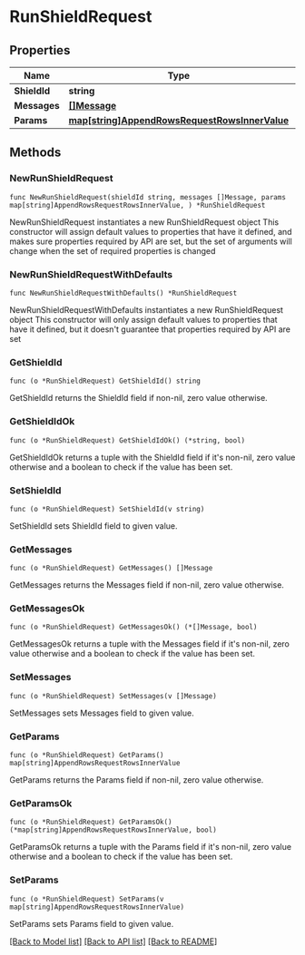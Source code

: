 # RunShieldRequest

## Properties

Name | Type | Description | Notes
------------ | ------------- | ------------- | -------------
**ShieldId** | **string** |  | 
**Messages** | [**[]Message**](Message.md) |  | 
**Params** | [**map[string]AppendRowsRequestRowsInnerValue**](AppendRowsRequestRowsInnerValue.md) |  | 

## Methods

### NewRunShieldRequest

`func NewRunShieldRequest(shieldId string, messages []Message, params map[string]AppendRowsRequestRowsInnerValue, ) *RunShieldRequest`

NewRunShieldRequest instantiates a new RunShieldRequest object
This constructor will assign default values to properties that have it defined,
and makes sure properties required by API are set, but the set of arguments
will change when the set of required properties is changed

### NewRunShieldRequestWithDefaults

`func NewRunShieldRequestWithDefaults() *RunShieldRequest`

NewRunShieldRequestWithDefaults instantiates a new RunShieldRequest object
This constructor will only assign default values to properties that have it defined,
but it doesn't guarantee that properties required by API are set

### GetShieldId

`func (o *RunShieldRequest) GetShieldId() string`

GetShieldId returns the ShieldId field if non-nil, zero value otherwise.

### GetShieldIdOk

`func (o *RunShieldRequest) GetShieldIdOk() (*string, bool)`

GetShieldIdOk returns a tuple with the ShieldId field if it's non-nil, zero value otherwise
and a boolean to check if the value has been set.

### SetShieldId

`func (o *RunShieldRequest) SetShieldId(v string)`

SetShieldId sets ShieldId field to given value.


### GetMessages

`func (o *RunShieldRequest) GetMessages() []Message`

GetMessages returns the Messages field if non-nil, zero value otherwise.

### GetMessagesOk

`func (o *RunShieldRequest) GetMessagesOk() (*[]Message, bool)`

GetMessagesOk returns a tuple with the Messages field if it's non-nil, zero value otherwise
and a boolean to check if the value has been set.

### SetMessages

`func (o *RunShieldRequest) SetMessages(v []Message)`

SetMessages sets Messages field to given value.


### GetParams

`func (o *RunShieldRequest) GetParams() map[string]AppendRowsRequestRowsInnerValue`

GetParams returns the Params field if non-nil, zero value otherwise.

### GetParamsOk

`func (o *RunShieldRequest) GetParamsOk() (*map[string]AppendRowsRequestRowsInnerValue, bool)`

GetParamsOk returns a tuple with the Params field if it's non-nil, zero value otherwise
and a boolean to check if the value has been set.

### SetParams

`func (o *RunShieldRequest) SetParams(v map[string]AppendRowsRequestRowsInnerValue)`

SetParams sets Params field to given value.



[[Back to Model list]](../README.md#documentation-for-models) [[Back to API list]](../README.md#documentation-for-api-endpoints) [[Back to README]](../README.md)


